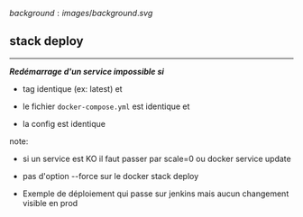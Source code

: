 $background:images/background.svg$
## stack deploy
---

***Redémarrage d'un service impossible si***

* tag identique (ex: latest) et

* le fichier `docker-compose.yml` est identique et

* la config est identique

note:
* si un service est KO il faut passer par scale=0 ou docker service update
* pas d'option --force sur le docker stack deploy

* Exemple de déploiement qui passe sur jenkins mais aucun changement visible en prod

